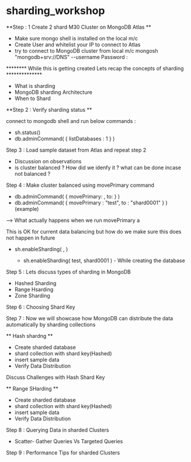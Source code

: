 # sharding_workshop

**Step : 1 Create 2 shard M30 Cluster on MongoDB Atlas **
 - Make sure mongo shell is installed on the local m/c
 - Create User and whitelist your IP to connect to Atlas
 - try to connect to MongoDB cluster from local m/c
      mongosh "mongodb+srv://DNS" --username <username>
      Password : 
 
 ******** While this is getting created Lets recap the concepts of sharding **************
 - What is sharding
 - MongoDB sharding Architecture
 - When to Shard
 
**Step 2 : Verify sharding status **
 
 connect to mongodb shell and run below commands :
  -  sh.status()
  -  db.adminCommand( { listDatabases : 1 } )
 
 Step 3 : Load sample dataset from Atlas and repeat step 2
 
 - Discussion on observations
 - is cluster balanced ? How did we idenfy it ? what can be done incase not balanced ?
 
 Step 4 :  Make cluster balanced using movePrimary command
 
 - db.adminCommand( { movePrimary: <databaseName>, to: <newPrimaryShard> } )
  - db.adminCommand( { movePrimary : "test", to : "shard0001" } ) (example)
 
 --> What actually happens when we run movePrimary a
 
 This is OK for current data balancing but how do we make sure this does not happen in future 
 
 - sh.enableSharding( <database>, <primary shard> )
   - sh.enableSharding( test, shard0001 ) - While creating the database
 
 Step 5 : Lets discuss types of sharding in MongoDB
  - Hashed Sharding
  - Range Hsarding
  - Zone Sharding
 
 Step 6 : Choosing Shard Key
 
 Step 7 : Now we will showcase how MongoDB can distribute the data automatically by sharding collections
 
 ** Hash shardng **
 - Create sharded database 
 - shard collection with shard key(Hashed)
 - insert sample data
 - Verify Data Distribution 
 
 Discuss Challenges with Hash Shard Key
 
 ** Range SHarding **
  - Create sharded database 
  - shard collection with shard key(Hashed)
  - insert sample data
  - Verify Data Distribution 
 
 Step 8 : Querying Data in sharded Clusters
 
  - Scatter- Gather Queries Vs Targeted Queries
 
 Step 9 : Performance Tips for sharded Clusters
